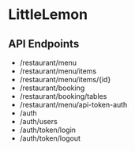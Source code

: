 # LittleLemon

## API Endpoints

- /restaurant/menu
- /restaurant/menu/items
- /restaurant/menu/items/{id}
- /restaurant/booking
- /restaurant/booking/tables
- /restaurant/menu/api-token-auth
- /auth
- /auth/users
- /auth/token/login
- /auth/token/logout
